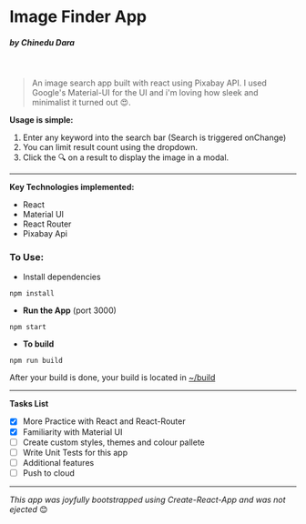 # Image Finder App
##### by Chinedu Dara
<br />  

> An image search app built with react using Pixabay API. I used Google's Material-UI for the UI and i'm loving how sleek and minimalist it turned out :heart_eyes:. 

**Usage is simple:**
1. Enter any keyword into the search bar (Search is triggered onChange)
1. You can limit result count using the dropdown. 
1. Click the :mag: on a result to display the image in a modal.

___

**Key Technologies implemented:**

* React
* Material UI
* React Router
* Pixabay Api 


 ### **To Use:**
 * Install dependencies
 ```
 npm install
 ```
* **Run the App** (port 3000)
 ```
 npm start
 ```

 * **To build**
 ```
 npm run build
 ```
 After your build is done, your build is located in [~/build]()

___
**Tasks List**

* [x] More Practice with React and React-Router
* [x] Familiarity with Material UI
* [ ] Create custom styles, themes and colour pallete
* [ ] Write Unit Tests for this app
* [ ] Additional features
* [ ] Push to cloud

---
 _This app was joyfully bootstrapped using Create-React-App and was not ejected_ :blush: